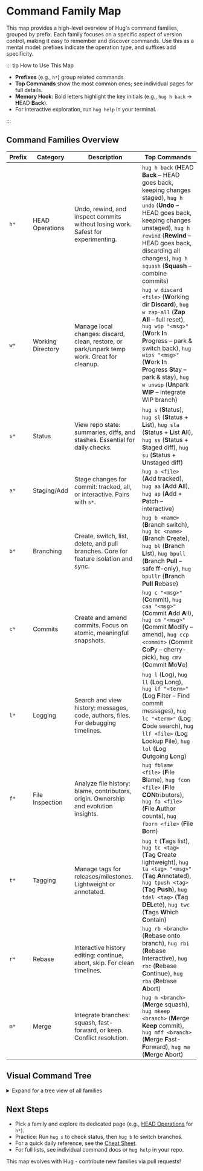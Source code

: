 # Command Family Map

This map provides a high-level overview of Hug's command families, grouped by prefix. Each family focuses on a specific aspect of version control, making it easy to remember and discover commands. Use this as a mental model: prefixes indicate the operation type, and suffixes add specificity.

::: tip How to Use This Map
- **Prefixes** (e.g., `h*`) group related commands.
- **Top Commands** show the most common ones; see individual pages for full details.
- **Memory Hook**: Bold letters highlight the key initials (e.g., `hug h back` → **H**EAD **Back**).
- For interactive exploration, run `hug help` in your terminal.

:::

## Command Families Overview

| Prefix | Category | Description | Top Commands                                                                                                                                                                                                                                                                                                     |
|--------|----------|-------------|------------------------------------------------------------------------------------------------------------------------------------------------------------------------------------------------------------------------------------------------------------------------------------------------------------------|
| `h*` | HEAD Operations | Undo, rewind, and inspect commits without losing work. Safest for experimenting. | `hug h back` (**H**EAD **Back** – HEAD goes back, keeping changes staged), `hug h undo` (**Undo** – HEAD goes back, keeping changes unstaged), `hug h rewind` (**Rewind** – HEAD goes back, discarding all changes), `hug h squash` (**Squash** – combine commits)                                               |
| `w*` | Working Directory | Manage local changes: discard, clean, restore, or park/unpark temp work. Great for cleanup. | `hug w discard <file>` (**W**orking dir **Discard**), `hug w zap-all` (**Zap** **All** – full reset), `hug wip "<msg>"` (**W**ork **I**n **P**rogress – park & switch back), `hug wips "<msg>"` (**W**ork **I**n **P**rogress **S**tay – park & stay), `hug w unwip` (**Un**park **WIP** – integrate WIP branch) |
| `s*` | Status | View repo state: summaries, diffs, and stashes. Essential for daily checks. | `hug s` (**S**tatus), `hug sl` (**S**tatus + **L**ist), `hug sla` (**S**tatus + **L**ist **A**ll), `hug ss` (**S**tatus + **S**taged diff), `hug su` (**S**tatus + **U**nstaged diff)                                                                                                                            |
| `a*` | Staging/Add | Stage changes for commit: tracked, all, or interactive. Pairs with `s*`. | `hug a <file>` (**A**dd tracked), `hug aa` (**A**dd **A**ll), `hug ap` (**A**dd + **P**atch – interactive)                                                                                                                                                                                                       |
| `b*` | Branching | Create, switch, list, delete, and pull branches. Core for feature isolation and sync. | `hug b <name>` (**B**ranch switch), `hug bc <name>` (**B**ranch **C**reate), `hug bl` (**B**ranch **L**ist), `hug bpull` (**B**ranch **Pull** – safe ff-only), `hug bpullr` (**B**ranch **Pull** **R**ebase)                                                                                                     |
| `c*` | Commits | Create and amend commits. Focus on atomic, meaningful snapshots. | `hug c "<msg>"` (**C**ommit), `hug caa "<msg>"` (**C**ommit **A**dd **A**ll), `hug cm "<msg>"` (**C**ommit **M**odify – amend), `hug ccp <commit>` (**C**ommit **C**o**P**y – cherry-pick), `hug cmv` (**C**ommit **M**o**V**e)                                                                                                                                          |
| `l*` | Logging | Search and view history: messages, code, authors, files. For debugging timelines. | `hug l` (**L**og), `hug ll` (**L**og **L**ong), `hug lf "<term>"` (**L**og **F**ilter – Find commit messages), `hug lc "<term>"` (**L**og **C**ode search), `hug llf <file>` (**L**og **L**ookup **F**ile), `hug lol` (**L**og **O**utgoing **L**ong)                                                            |
| `f*` | File Inspection | Analyze file history: blame, contributors, origin. Ownership and evolution insights. | `hug fblame <file>` (**F**ile **B**lame), `hug fcon <file>` (**F**ile **CON**tributors), `hug fa <file>` (**F**ile **A**uthor counts), `hug fborn <file>` (**F**ile **B**orn)                                                                                                                                    |
| `t*` | Tagging | Manage tags for releases/milestones. Lightweight or annotated. | `hug t` (**T**ags list), `hug tc <tag>` (**T**ag **C**reate lightweight), `hug ta <tag> "<msg>"` (**T**ag **A**nnotated), `hug tpush <tag>` (**T**ag **Push**), `hug tdel <tag>` (**T**ag **DEL**ete), `hug twc` (**T**ags **W**hich **C**ontain)                                                                                                                                                |
| `r*` | Rebase | Interactive history editing: continue, abort, skip. For clean timelines. | `hug rb <branch>` (**R**ebase onto branch), `hug rbi` (**R**ebase **I**nteractive), `hug rbc` (**R**ebase **C**ontinue), `hug rba` (**R**ebase **A**bort)                                                                                                                                                        |
| `m*` | Merge | Integrate branches: squash, fast-forward, or keep. Conflict resolution. | `hug m <branch>` (**M**erge squash), `hug mkeep <branch>` (**M**erge **Keep** commit), `hug mff <branch>` (**M**erge **F**ast-**F**orward), `hug ma` (**M**erge **A**bort)                                                                                                                                       |

## Visual Command Tree

<details>
<summary>Expand for a tree view of all families</summary>

```
Hug Commands
├── h* (HEAD: Undo & Rewind)
│   ├── h back         # HEAD goes back, keeping changes staged
│   ├── h undo         # HEAD goes back, keeping changes unstaged
│   ├── h rollback     # HEAD goes back, discarding changes but preserving uncommitted work
│   ├── h rewind       # HEAD goes back, discarding ALL changes
│   ├── h squash       # Squash commits
│   ├── h files        # Preview affected files if HEAD moved back
│   └── h steps <file> # Count steps back to reach most recent file change
├── w* (Working Dir: Clean & Restore)
│   ├── w discard    # Discard unstaged/staged
│   ├── w discard-all
│   ├── w wipe <path> # Discard uncommitted (unstaged + staged)
│   ├── w wipe-all
│   ├── w purge <path># Purge untracked/ignored
│   ├── w purge-all
│   ├── w zap <path>  # Wipe + purge
│   ├── w zap-all
│   ├── w get        # Restore from commit
│   ├── w wip        # Park work on separate WIP branch 
│   ├── w wips       # Park work & stay on new WIP branch
│   ├── w unwip      # Integrate WIP branch into current
│   └── w wipdel     # Delete WIP branch
├── s* (Status: View State)
│   ├── s            # Quick status
│   ├── sl           # Status + List tracked
│   ├── sla          # Status + List all (untracked)
│   ├── sli          # Status + List inc. ignored
│   ├── ss           # Status + Staged diff
│   ├── su           # Status + Unstaged diff
│   ├── sw           # Status + Working dir diff (both unstaged and staged)
│   └── sx           # eXtended summary
├── a* (Staging: Prepare Commit)
│   ├── a            # Add tracked
│   ├── aa           # Add all
│   ├── ai           # Add interactive
│   ├── ap           # Add patch (hunks)
│   ├── us           # UnStage
│   ├── usa          # UnStage All
│   └── untrack      # Stop tracking
├── b* (Branches: Manage Flow)
│   ├── b            # Switch (interactive menu)
│   ├── bc           # Create & switch
│   ├── bl           # Branch List local
│   ├── bla          # Branch List All
│   ├── blr          # Branch List Remote
│   ├── bll          # Branch List Long (detailed)
│   ├── br           # Branch Rename
│   ├── bdel         # Branch Delete safe
│   ├── bdelf        # Branch Delete force
│   ├── bdelr        # Branch Delete remote
│   ├── bpull        # Branch Pull (ff-only)
│   ├── bpullr       # Branch Pull with rebase
│   ├── bpush        # Branch Push & upstream
│   ├── bpushf       # Branch Safe force push
│   ├── bwc          # Branch Which Contain
│   ├── bwp          # Branch Which Point
│   ├── bwnc         # Branch Which not contain
│   ├── bwm          # Branch Which merged
│   └── bwnm         # Branch Which not merged
├── c* (Commits: Record Changes)
│   ├── c            # Commit staged
│   ├── ca           # Commit All tracked
│   ├── caa          # Commit Add All (tracked+untracked)
│   ├── cm           # Commit Modify last (staged)
│   ├── cma          # Commit Modify last (all tracked)
│   ├── ccp          # Commit Copy (cherry-pick)
│   ├── cii          # Commit Interactive (patch)
│   ├── cim          # Commit Interactive Menu
│   └── cmv          # Commit Move to branch
├── l* (Logging: History Search)
│   ├── l            # Oneline log
│   ├── la           # Oneline log (all branches)
│   ├── ll           # Log Long (detailed)
│   ├── lla          # Log Long (all branches)
│   ├── lp           # Log with Patches
│   ├── lo           # Log Outgoing (quiet)
│   ├── lol          # Log Outgoing (Long)
│   ├── lf           # Log: Filter messages
│   ├── lc           # Log: Code search
│   ├── lcr          # Log: Code search (Regex)
│   ├── lau          # Log find by author
│   ├── ld           # Log find by date
│   ├── llf          # Log File history
│   ├── llfs         # Log File history (+Stats)
│   └── llfp         # Log File history (+Patch)
├── f* (Files: Inspect Authorship)
│   ├── fblame       # Line-by-line blame
│   ├── fb           # Blame (porcelain)
│   ├── fcon         # Contributors
│   ├── fa           # Author counts
│   └── fborn        # File origin
├── t* (Tags: Milestones)
│   ├── t            # List tags
│   ├── tc           # Create lightweight
│   ├── ta           # Create annotated
│   ├── ts           # Show tag details
│   ├── tr           # Rename tag
│   ├── tm           # Move tag
│   ├── tma          # Move & re-annotate
│   ├── tpush        # Push tag(s)
│   ├── tpull        # Pull tags
│   ├── tpullf       # Pull tags (force)
│   ├── tdel         # Delete local tag
│   ├── tdelr        # Delete remote tag
│   ├── tco          # Checkout tag
│   ├── twc          # Tags which contain
│   └── twp          # Tags which point
├── r* (Rebase: Edit History)
│   ├── rb           # Rebase onto
│   ├── rbi          # Interactive rebase
│   ├── rbc          # Rebase continue
│   ├── rba          # Rebase abort
│   └── rbs          # Rebase skip
└── m* (Merge: Integrate)
    ├── m            # Squash merge
    ├── mkeep        # Merge (keep commit)
    ├── mff          # Fast-forward only
    └── ma           # Merge abort
```

</details>

## Next Steps
- Pick a family and explore its dedicated page (e.g., [HEAD Operations](commands/head) for `h*`).
- Practice: Run `hug s` to check status, then `hug b` to switch branches.
- For a quick daily reference, see the [Cheat Sheet](/cheat-sheet).
- For full lists, see individual command docs or `hug help` in your repo.

This map evolves with Hug - contribute new families via pull requests!
